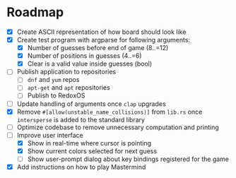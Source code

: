 # Roadmap

- [x] Create ASCII representation of how board should look like
- [x] Create test program with argparse for following arguments:
  - [x] Number of guesses before end of game (8..=12)
  - [x] Number of positions in guesses (4..=6)
  - [x] Clear is a valid value inside guesses (bool)
- [ ] Publish application to repositories
  - [ ] `dnf` and `yum` repos
  - [ ] `apt-get` and `apt` repositories
  - [ ] Publish to RedoxOS
- [ ] Update handling of arguments once `clap` upgrades
- [x] Remove `#[allow(unstable_name_collisions)]` from `lib.rs` once `intersperse` is added to the standard library
- [ ] Optimize codebase to remove unnecessary computation and printing
- [ ] Improve user interface
  - [x] Show in real-time where cursor is pointing
  - [x] Show current colors selected for next guess
  - [ ] Show user-prompt dialog about key bindings registered for the game
- [x] Add instructions on how to play Mastermind
